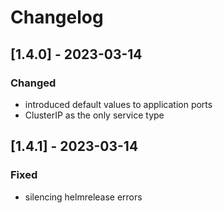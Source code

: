 # Changelog

## [1.4.0] - 2023-03-14
### Changed
- introduced default values to application ports
- ClusterIP as the only service type
## [1.4.1] - 2023-03-14
### Fixed
- silencing helmrelease errors